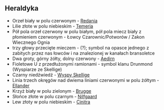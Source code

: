 ## Heraldyka
* Orzeł biały w polu czerwonym - [Redania](#l_redania)
* Lilie złote w polu niebieskim - [Temeria](#l_temeria)
* Pół pola orzeł czerwony w polu białym, pół pola miecz biały z płomieniem czerwonym - Łowcy Czarownic/Potworów / Zakon Wiecznego Ognia
* trzy głowy przecięte mieczem - (?); symbol na opasce jednego z zabitych przez nas łowców i na znalezionej w kanałach bransoletce
* Dwa groty, górny żółty, dolny czerwony - [Aedirn](#l_aedirn)
* Fioletowe U z przedłużonymi ramionami - symbol klanu Drunmond (Wyspiarze ze Skellige)
* Czarny niedźwiedź - [Wyspy Skellige](#l_wyspy_skellige)
* Linia trzech okręgów nad dwiema liniami czerwonymi w polu żółtym - [Ellander](#l_ellander)
* Krzyż biały w polu zielonym - [Brugge](#l_brugge)
* Słońce złote w polu czarnym - [Nilfgaard](#l_nilfgaard)
* Lew złoty w polu niebieskim - [Cinitra](#l_cinitra)